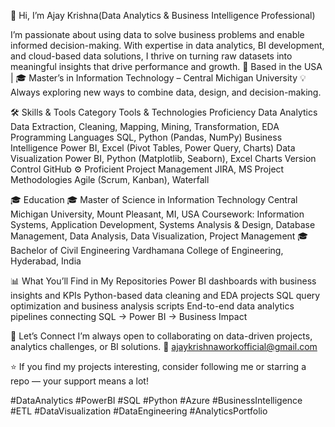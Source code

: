 👋 Hi, I’m Ajay Krishna(Data Analytics & Business Intelligence Professional)

I’m passionate about using data to solve business problems and enable informed decision-making.
With expertise in data analytics, BI development, and cloud-based data solutions, I thrive on turning raw datasets into meaningful insights that drive performance and growth.
📍 Based in the USA | 🎓 Master’s in Information Technology – Central Michigan University
💡 Always exploring new ways to combine data, design, and decision-making.

🛠️ Skills & Tools
Category	Tools & Technologies	Proficiency
Data Analytics	Data Extraction, Cleaning, Mapping, Mining, Transformation, EDA
Programming Languages	SQL, Python (Pandas, NumPy)	
Business Intelligence	Power BI, Excel (Pivot Tables, Power Query, Charts)
Data Visualization	Power BI, Python (Matplotlib, Seaborn), Excel Charts 
Version Control	GitHub	⚙️ Proficient
Project Management	JIRA, MS Project
Methodologies	Agile (Scrum, Kanban), Waterfall

🎓 Education
🎓 Master of Science in Information Technology
Central Michigan University, Mount Pleasant, MI, USA
Coursework: Information Systems, Application Development, Systems Analysis & Design, Database Management, Data Analysis, Data Visualization, Project Management
🎓 Bachelor of Civil Engineering
Vardhamana College of Engineering, Hyderabad, India


📊 What You’ll Find in My Repositories
Power BI dashboards with business insights and KPIs
Python-based data cleaning and EDA projects
SQL query optimization and business analysis scripts
End-to-end data analytics pipelines connecting SQL → Power BI → Business Impact

🤝 Let’s Connect
I’m always open to collaborating on data-driven projects, analytics challenges, or BI solutions.
📧 ajaykrishnaworkofficial@gmail.com

⭐ If you find my projects interesting, consider following me or starring a repo — your support means a lot!

#DataAnalytics #PowerBI #SQL #Python #Azure #BusinessIntelligence #ETL #DataVisualization #DataEngineering #AnalyticsPortfolio
